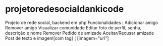 # projetoredesocialdankicode
Projeto de rede social, backend em php
Funcionalidades : 
Adicionar amigo
Remover amigo
Visualizar comunidade
Editar foto de perfil, senha, descrição e nome
Remover Pedido de amizade
Aceitar/Recusar amizade
Post de texto e imagem[com tag] ( [imagem="url"]
